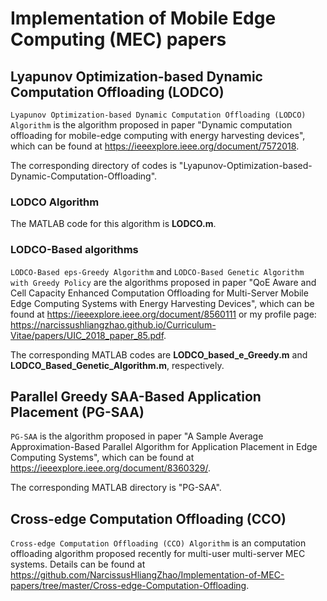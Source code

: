 # Implementation of Mobile Edge Computing (MEC) papers
## Lyapunov Optimization-based Dynamic Computation Offloading (LODCO)
`Lyapunov Optimization-based Dynamic Computation Offloading (LODCO) Algorithm` is the algorithm proposed in paper "Dynamic computation offloading for mobile-edge computing with energy harvesting devices", which can be found at https://ieeexplore.ieee.org/document/7572018.

The corresponding directory of codes is "Lyapunov-Optimization-based-Dynamic-Computation-Offloading".

### LODCO Algorithm
The MATLAB code for this algorithm is **LODCO.m**.

### LODCO-Based algorithms
`LODCO-Based eps-Greedy Algorithm` and `LODCO-Based Genetic Algorithm with Greedy Policy` are the algorithms proposed in paper "QoE Aware and Cell Capacity Enhanced Computation 
Offloading for Multi-Server Mobile Edge Computing Systems with Energy Harvesting Devices", which can be found at https://ieeexplore.ieee.org/document/8560111 or my profile page: 
https://narcissushliangzhao.github.io/Curriculum-Vitae/papers/UIC_2018_paper_85.pdf.

The corresponding MATLAB codes are **LODCO_based_e_Greedy.m** and **LODCO_Based_Genetic_Algorithm.m**, respectively.

## Parallel Greedy SAA-Based Application Placement (PG-SAA)
`PG-SAA` is the algorithm proposed in paper "A Sample Average Approximation-Based Parallel Algorithm for Application Placement in Edge Computing Systems", which can be found at https://ieeexplore.ieee.org/document/8360329/.

The corresponding MATLAB directory is "PG-SAA".

## Cross-edge Computation Offloading (CCO)
`Cross-edge Computation Offloading (CCO) Algorithm` is an computation offloading algorithm proposed recently for multi-user multi-server MEC systems. Details 
can be found at https://github.com/NarcissusHliangZhao/Implementation-of-MEC-papers/tree/master/Cross-edge-Computation-Offloading.